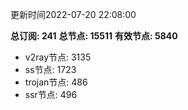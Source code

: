 更新时间2022-07-20 22:08:00

**总订阅: 241**
**总节点: 15511**
**有效节点: 5840**
- v2ray节点: 3135
- ss节点: 1723
- trojan节点: 486
- ssr节点: 496
